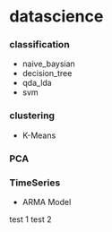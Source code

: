 # datascience

### classification
- naive_baysian
- decision_tree
- qda_lda
- svm

### clustering
- K-Means

### PCA

### TimeSeries
- ARMA Model

test 1
test 2
